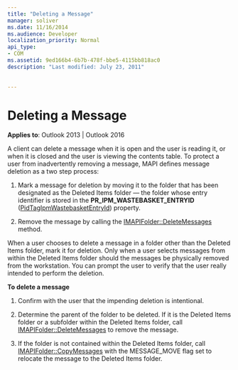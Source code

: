 ```yaml
---
title: "Deleting a Message"
manager: soliver
ms.date: 11/16/2014
ms.audience: Developer
localization_priority: Normal
api_type:
- COM
ms.assetid: 9ed166b4-6b7b-478f-bbe5-4115bb818ac0
description: "Last modified: July 23, 2011"
 
 
---
```


# Deleting a Message

  
  
**Applies to**: Outlook 2013 | Outlook 2016 
  
A client can delete a message when it is open and the user is reading it, or when it is closed and the user is viewing the contents table. To protect a user from inadvertently removing a message, MAPI defines message deletion as a two step process:
  
1. Mark a message for deletion by moving it to the folder that has been designated as the Deleted Items folder — the folder whose entry identifier is stored in the **PR_IPM_WASTEBASKET_ENTRYID** ([PidTagIpmWastebasketEntryId](pidtagipmwastebasketentryid-canonical-property.md)) property. 
    
2. Remove the message by calling the [IMAPIFolder::DeleteMessages](imapifolder-deletemessages.md) method. 
    
When a user chooses to delete a message in a folder other than the Deleted Items folder, mark it for deletion. Only when a user selects messages from within the Deleted Items folder should the messages be physically removed from the workstation. You can prompt the user to verify that the user really intended to perform the deletion.
  
 **To delete a message**
  
1. Confirm with the user that the impending deletion is intentional.
    
2. Determine the parent of the folder to be deleted. If it is the Deleted Items folder or a subfolder within the Deleted Items folder, call [IMAPIFolder::DeleteMessages](imapifolder-deletemessages.md) to remove the message. 
    
3. If the folder is not contained within the Deleted Items folder, call [IMAPIFolder::CopyMessages](imapifolder-copymessages.md) with the MESSAGE_MOVE flag set to relocate the message to the Deleted Items folder. 
    

